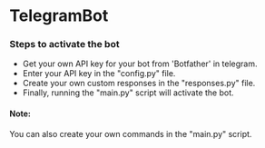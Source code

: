 # TelegramBot

<h3>Steps to activate the bot</h3>
<ul>
  <li>Get your own API key for your bot from 'Botfather' in telegram.</li>
  <li>Enter your API key in the "config.py" file.</li>
  <li>Create your own custom responses in the "responses.py" file.</li>
  <li>Finally, running the "main.py" script will activate the bot.</li>
</ul>

<h4>Note:</h4>
<p>You can also create your own commands in the "main.py" script.</p>
